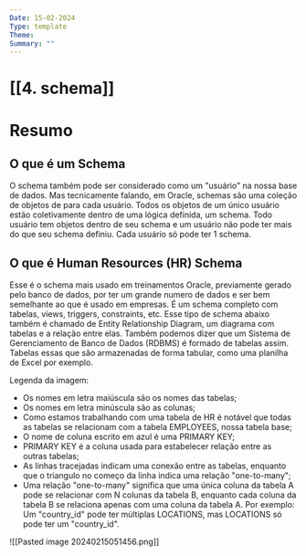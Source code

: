 ```yaml
---
Date: 15-02-2024
Type: template
Theme:
Summary: ""
---
```

#  [[4. schema]]

# Resumo

## O que é um Schema
O schema também pode ser considerado como um "usuário" na nossa base de dados. Mas tecnicamente falando, em Oracle, schemas são uma coleção de objetos de para cada usuário. Todos os objetos de um único usuário estão coletivamente dentro de uma lógica definida, um schema. Todo usuário tem objetos dentro de seu schema e um usuário não pode ter mais do que seu schema definiu.  Cada usuário só pode ter 1 schema.

## O que é Human Resources (HR) Schema
Esse é o schema mais usado em treinamentos Oracle, previamente gerado pelo banco de dados, por ter um grande numero de dados e ser bem semelhante ao que é usado em empresas. É um schema completo com tabelas, views, triggers, constraints, etc. Esse tipo de schema abaixo também é chamado de Entity Relationship Diagram, um diagrama com tabelas e a relação entre elas. Também podemos dizer que um Sistema de Gerenciamento de Banco de Dados (RDBMS) é formado de tabelas assim. Tabelas essas que são armazenadas de forma tabular, como uma planilha de Excel por exemplo.

Legenda da imagem:
- Os nomes em letra maiúscula são os nomes das tabelas;
- Os nomes em letra minúscula são as colunas;
- Como estamos trabalhando com uma tabela de HR é notável que todas as tabelas se relacionam com a tabela EMPLOYEES, nossa tabela base;
- O nome de coluna escrito em azul é uma PRIMARY KEY;
- PRIMARY KEY é a coluna usada para estabelecer relação entre as outras tabelas;
- As linhas tracejadas indicam uma conexão entre as tabelas, enquanto que o triangulo no começo da linha indica uma relação "one-to-many";
- Uma relação "one-to-many" significa que uma única coluna da tabela A pode se relacionar com N colunas da tabela B, enquanto cada coluna da tabela B se relaciona apenas com uma coluna da tabela A. Por exemplo: Um "country_id" pode ter múltiplas LOCATIONS, mas LOCATIONS só pode ter um "country_id".

![[Pasted image 20240215051456.png]]